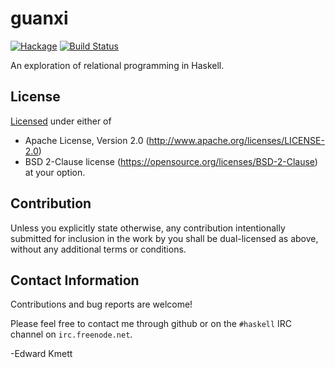 guanxi
============

[![Hackage](https://img.shields.io/hackage/v/guanxi.svg)](https://hackage.haskell.org/package/guanxi) [![Build Status](https://secure.travis-ci.org/ekmett/guanxi.png?branch=master)](http://travis-ci.org/ekmett/guanxi)

An exploration of relational programming in Haskell.

License
-------

[Licensed](LICENSE.md) under either of
 * Apache License, Version 2.0 (http://www.apache.org/licenses/LICENSE-2.0)
 * BSD 2-Clause license (https://opensource.org/licenses/BSD-2-Clause)
at your option.

Contribution
------------

Unless you explicitly state otherwise, any contribution intentionally submitted
for inclusion in the work by you shall be dual-licensed as above, without any
additional terms or conditions.

Contact Information
-------------------

Contributions and bug reports are welcome!

Please feel free to contact me through github or on the `#haskell` IRC channel on `irc.freenode.net`.

-Edward Kmett
